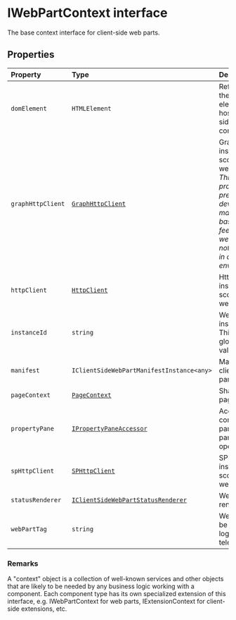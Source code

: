 # IWebPartContext interface







The base context interface for client-side web parts.




## Properties

| Property	   | Type	| Description|
|:-------------|:-------|:-----------|
|`domElement`      | `HTMLElement` | Reference to the DOM element that hosts this client side component. |
|`graphHttpClient`      | [`GraphHttpClient`](../../sp-http.api/class/graphhttpclient.md) | GraphHttpClient instance scoped to this web part.<br/> _This API is provided as a preview for developers and may change based on feedback that we receive.  Do not use this API in a production environment._ |
|`httpClient`      | [`HttpClient`](../../sp-http.api/class/httpclient.md) | HttpClient instance scoped to this web part. |
|`instanceId`      | `string` | Web part instance id. This is a globally unique value. |
|`manifest`      | `IClientSideWebPartManifestInstance<any>` | Manifest for the client side web part. |
|`pageContext`      | [`PageContext`](../../sp-page-context.api/class/pagecontext.md) | SharePoint page context. |
|`propertyPane`      | [`IPropertyPaneAccessor`](../../sp-webpart-base.api/interface/ipropertypaneaccessor.md) | Accessor for common web part property pane operations. |
|`spHttpClient`      | [`SPHttpClient`](../../sp-http.api/class/sphttpclient.md) | SPHttpClient instance scoped to this web part. |
|`statusRenderer`      | [`IClientSideWebPartStatusRenderer`](../../sp-webpart-base.api/interface/iclientsidewebpartstatusrenderer.md) | Web part status renderer. |
|`webPartTag`      | `string` | Web part tag to be used for logging and telemetry. |






### Remarks

A "context" object is a collection of well-known services and other objects that are likely to be needed by any business logic working with a component. Each component type has its own specialized extension of this interface, e.g. IWebPartContext for web parts, IExtensionContext for client-side extensions, etc.

